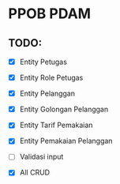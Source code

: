# PPOB PDAM

## TODO:

-   [x] Entity Petugas
-   [x] Entity Role Petugas

-   [x] Entity Pelanggan
-   [x] Entity Golongan Pelanggan
-   [x] Entity Tarif Pemakaian
-   [x] Entity Pemakaian Pelanggan

-   [ ] Validasi input
-   [x] All CRUD
